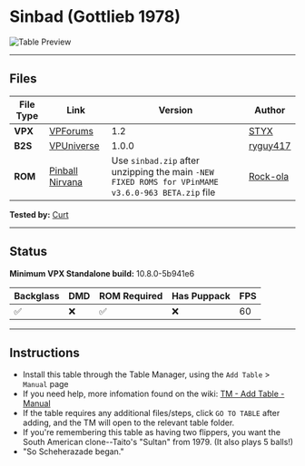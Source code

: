 # Sinbad (Gottlieb 1978)

![Table Preview](vpx-sinbad-table.png?raw=true)

---

## Files
| File Type | Link | Version | Author | 
|-----------|--------|----------|--------------|
| **VPX** | [VPForums](https://www.vpforums.org/index.php?app=downloads&showfile=18338) | 1.2 | [STYX](https://www.vpforums.org/index.php?showuser=62551) |
| **B2S** | [VPUniverse](https://vpuniverse.com/files/file/13519-sinbad-gottlieb-1978-b2s-with-full-dmd/) | 1.0.0 | [ryguy417](https://vpuniverse.com/profile/31096-ryguy417/) |
| **ROM** | [Pinball Nirvana](https://pinballnirvana.com/forums/resources/new-fixed-roms-for-vpinmame-v3-6-0-963-beta.8379/) | Use  `sinbad.zip` after unzipping the main `-NEW FIXED ROMS for VPinMAME v3.6.0-963 BETA.zip` file | [Rock-ola](https://pinballnirvana.com/forums/members/rock-ola.1/) |

**Tested by:** [Curt](https://github.com/Old-Cyrus)

---

## Status 
**Minimum VPX Standalone build:** 10.8.0-5b941e6

| Backglass | DMD | ROM Required | Has Puppack | FPS |
|-----------|-----|-----|-----|-----|
| :white_check_mark: | :x: | :white_check_mark: | :x: | 60 |

---

## Instructions

- Install this table through the Table Manager, using the `Add Table` > `Manual` page
- If you need help, more infomation found on the wiki: [TM - Add Table - Manual](https://github.com/LegendsUnchained/vpx-standalone-alp4k/wiki/%5B04%5D-%F0%9F%A7%A1-TM-%E2%80%90-Other-Features#add-table---manual)
- If the table requires any additional files/steps, click `GO TO TABLE` after adding, and the TM will open to the relevant table folder.
- If you're remembering this table as having two flippers, you want the South American clone--Taito's "Sultan" from 1979. (It also plays 5 balls!)
- "So Scheherazade began."
